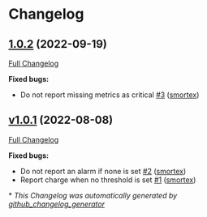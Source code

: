 # Changelog

## [1.0.2](https://github.com/opus-codium/riemann-nut/tree/1.0.2) (2022-09-19)

[Full Changelog](https://github.com/opus-codium/riemann-nut/compare/v1.0.1...1.0.2)

**Fixed bugs:**

- Do not report missing metrics as critical [\#3](https://github.com/opus-codium/riemann-nut/pull/3) ([smortex](https://github.com/smortex))

## [v1.0.1](https://github.com/opus-codium/riemann-nut/tree/v1.0.1) (2022-08-08)

[Full Changelog](https://github.com/opus-codium/riemann-nut/compare/v1.0.0...v1.0.1)

**Fixed bugs:**

- Do not report an alarm if none is set [\#2](https://github.com/opus-codium/riemann-nut/pull/2) ([smortex](https://github.com/smortex))
- Report charge when no threshold is set [\#1](https://github.com/opus-codium/riemann-nut/pull/1) ([smortex](https://github.com/smortex))



\* *This Changelog was automatically generated by [github_changelog_generator](https://github.com/github-changelog-generator/github-changelog-generator)*
